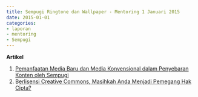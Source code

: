 ```yaml
---
title: Sempugi Ringtone dan Wallpaper - Mentoring 1 Januari 2015
date: 2015-01-01
categories:
- laporan
- mentoring
- Sempugi
---
```


**Artikel**

1. [Pemanfaatan Media Baru dan Media Konvensional dalam Penyebaran Konten oleh Sempugi](http://ciptamedia.org/pemanfaatan-media-baru-dan-media-konvensional-dalam-penyebaran-konten-oleh-sempugi/)
2. B[erlisensi Creative Commons, Masihkah Anda Menjadi Pemegang Hak Cipta?](http://ciptamedia.org/berlisensi-creative-commons-masihkah-anda-menjadi-pemegang-hak-cipta/)
